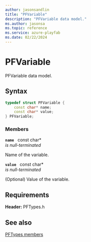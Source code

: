 ```yaml
---
author: jasonsandlin
title: "PFVariable"
description: "PFVariable data model."
ms.author: jasonsa
ms.topic: reference
ms.service: azure-playfab
ms.date: 02/22/2024
---
```


# PFVariable  

PFVariable data model.  

## Syntax  
  
```cpp
typedef struct PFVariable {  
    const char* name;  
    const char* value;  
} PFVariable;  
```
  
### Members  
  
**`name`** &nbsp; const char*  
*is null-terminated*  
  
Name of the variable.
  
**`value`** &nbsp; const char*  
*is null-terminated*  
  
(Optional) Value of the variable.
  
  
## Requirements  
  
**Header:** PFTypes.h
  
## See also  
[PFTypes members](../pftypes_members.md)  

  
  
